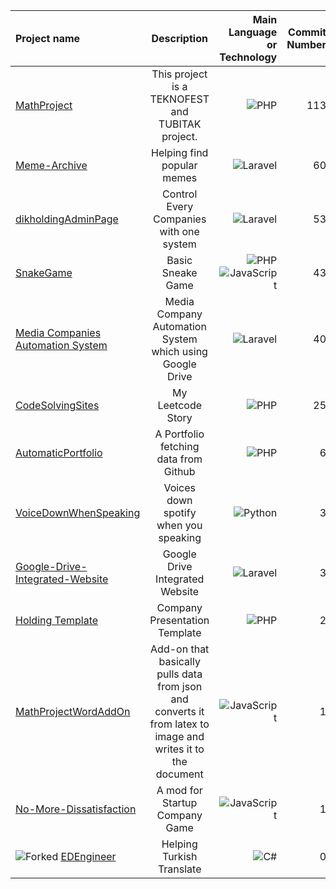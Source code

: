 <!--START_SECTION:ProjectsList-->
| Project name | Description | Main Language or Technology | Commit Number | STATE | STATUS |
| :--- | :----: | ---: | ---: | ---: | ---: |
| [MathProject](https://github.com/devmdeniz/MathProject) | This project is a TEKNOFEST and TUBITAK project. | ![PHP](https://img.shields.io/badge/php-%23777BB4.svg?style=for-the-badge&logo=php&logoColor=white) | 113 | PUBLIC | 🧮 |  |  |  |
| [Meme-Archive](https://github.com/devmdeniz/meme-archive) | Helping find popular memes | ![Laravel](https://img.shields.io/badge/laravel-%23FF2D20.svg?style=for-the-badge&logo=laravel&logoColor=white) | 60 | PUBLIC | 🛠 |  |  |  |
| [dikholdingAdminPage](https://github.com/devmdeniz/dikholdingAdminPage) | Control Every Companies with one system | ![Laravel](https://img.shields.io/badge/laravel-%23FF2D20.svg?style=for-the-badge&logo=laravel&logoColor=white) | 53 | PRIVATE | 🛠 |  |  |  |
| [SnakeGame](https://github.com/devmdeniz/snakegame) | Basic Sneake Game | ![PHP](https://img.shields.io/badge/php-%23777BB4.svg?style=for-the-badge&logo=php&logoColor=white) ![JavaScript](https://img.shields.io/badge/javascript-%23323330.svg?style=for-the-badge&logo=javascript&logoColor=%23F7DF1E) | 43 | PUBLIC | ☠️ |  |  |  |
| [Media Companies Automation System](https://github.com/devmdeniz/Media-Companies-Automation-System) | Media Company Automation System which using Google Drive | ![Laravel](https://img.shields.io/badge/laravel-%23FF2D20.svg?style=for-the-badge&logo=laravel&logoColor=white) | 40 | PRIVATE | 🧮 |  |  |  |
| [CodeSolvingSites](https://github.com/devmdeniz/CodeSolvingSites) | My Leetcode Story | ![PHP](https://img.shields.io/badge/php-%23777BB4.svg?style=for-the-badge&logo=php&logoColor=white) | 25 | PUBLIC | 🧮 |  |  |  |
| [AutomaticPortfolio](https://github.com/devmdeniz/AutomaticPortfolio) | A Portfolio fetching data from Github | ![PHP](https://img.shields.io/badge/php-%23777BB4.svg?style=for-the-badge&logo=php&logoColor=white) | 6 | PUBLIC | 🧮 |  |  |  |
| [VoiceDownWhenSpeaking](https://github.com/devmdeniz/VoiceDownWhenSpeaking) | Voices down spotify when you speaking | ![Python](https://img.shields.io/badge/python-3670A0?style=for-the-badge&logo=python&logoColor=ffdd54) | 3 | PUBLIC | ☠️ |  |  |  |
| [Google-Drive-Integrated-Website](https://github.com/devmdeniz/Google-Drive-Integrated-Website) | Google Drive Integrated Website | ![Laravel](https://img.shields.io/badge/laravel-%23FF2D20.svg?style=for-the-badge&logo=laravel&logoColor=white) | 3 | PRIVATE | 🧮 |  |  |  |
| [Holding Template](https://github.com/devmdeniz/HoldingTemplate) | Company Presentation Template | ![PHP](https://img.shields.io/badge/php-%23777BB4.svg?style=for-the-badge&logo=php&logoColor=white) | 2 | PUBLIC | 🧮 |  |  |  |
| [MathProjectWordAddOn](https://github.com/devmdeniz/MathProjectWordAddOn) | Add-on that basically pulls data from json and converts it from latex to image and writes it to the document | ![JavaScript](https://img.shields.io/badge/javascript-%23323330.svg?style=for-the-badge&logo=javascript&logoColor=%23F7DF1E) | 1 | PUBLIC | ☠️ |  |  |  |
| [No-More-Dissatisfaction](https://github.com/devmdeniz/No-More-Dissatisfaction) | A mod for Startup Company Game | ![JavaScript](https://img.shields.io/badge/javascript-%23323330.svg?style=for-the-badge&logo=javascript&logoColor=%23F7DF1E) | 1 | PUBLIC | 🧮 |  |  |  |
| ![Forked](https://img.shields.io/badge/Forked-%235555FF.svg?style=for-the-badge&logo=Git&logoColor=white) [EDEngineer](https://github.com/devmdeniz/EDEngineer) | Helping Turkish Translate | ![C#](https://img.shields.io/badge/c%23-%23239120.svg?style=for-the-badge&logo=csharp&logoColor=white) | 0 | PUBLIC | ☠️ |  |  |  |
<!--END_SECTION:ProjectsList-->
